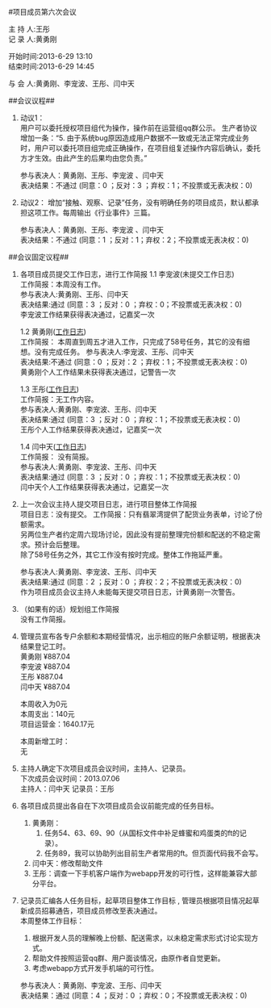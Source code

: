#项目成员第六次会议

主 持 人:王彤  
记 录 人:黄勇刚  

开始时间:2013-6-29 13:10  
结束时间:2013-6-29 14:45  

与 会 人:黄勇刚、李宠波、王彤、闫中天  

##会议议程##
1. 动议1：  
用户可以委托授权项目组代为操作，操作前在运营组qq群公示。
生产者协议增加一条：“5. 由于系统bug原因造成用户数据不一致或无法正常完成业务时，用户可以委托项目组完成正确操作，在项目组复述操作内容后确认，委托方才生效。由此产生的后果均由您负责。”

    参与表决人：黄勇刚、王彤、李宠波 、闫中天  
    表决结果：不通过  (同意：0 ；反对：3 ；弃权：1；不投票或无表决权：0)

2. 动议2：
增加“接触、观察、记录”任务，没有明确任务的项目成员，默认都承担这项工作。每周输出《行业事件》三篇。

    参与表决人：黄勇刚、王彤、李宠波 、闫中天  
    表决结果：不通过  (同意：1 ；反对：1；弃权：2；不投票或无表决权：0)


##会议固定议程##
1. 各项目成员提交工作日志，进行工作简报
    1.1 李宠波(未提交工作日志)  
		工作简报：本周没有工作。  
        参与表决人:黄勇刚、王彤、闫中天   
		表决结果:通过 (同意：3 ；反对：0 ；弃权：0；不投票或无表决权：0)  
		李宠波工作结果获得表决通过，记嘉奖一次  

	1.2 黄勇刚(<a href="https://github.com/mistyworm/Food.Log/blob/master/%E9%BB%84%E5%8B%87%E5%88%9A.201306.md">工作日志</a>)     
		工作简报： 本周直到周五才进入工作，只完成了58号任务，其它的没有细想。没有完成任务。
		参与表决人:李宠波、王彤、闫中天     
		表决结果:不通过 (同意：0 ；反对：2 ；弃权：1；不投票或无表决权：0)  
		黄勇刚个人工作结果未获得表决通过，记警告一次  

	1.3 王彤(<a href="https://github.com/mistyworm/Food.Log/commit/3cf0700c7f913e2cb5c92c526a8b51cf34de388b">工作日志</a>)     
		工作简报：无工作内容。  
		参与表决人:黄勇刚、李宠波、王彤、闫中天     
		表决结果:通过 (同意：3 ；反对：0 ；弃权：1；不投票或无表决权：0)  
		王彤个人工作结果获得表决通过，记嘉奖一次  

	1.4 闫中天(<a href="https://github.com/mistyworm/Food.Log/blob/master/%E9%97%AB%E4%B8%AD%E5%A4%A9201306%E5%B7%A5%E4%BD%9C%E6%97%A5%E5%BF%97">工作日志</a>)  
		工作简报： 没有简报。  
		参与表决人:黄勇刚、李宠波、王彤、闫中天     
		表决结果:通过 (同意：3 ；反对：0 ；弃权：1；不投票或无表决权：0)  
		闫中天个人工作结果获得表决通过，记嘉奖一次  

2. 上一次会议主持人提交项目日志，进行项目整体工作简报  
    项目日志：没有提交。
	工作简报：只有翡翠湾提供了配货业务表单，讨论了份额需求。  
另两位生产者约定周六现场讨论，因此没有提前整理完份额和配送的不稳定需求。预计会后整理。  
除了58号任务之外，其它工作没有按时完成。整体工作拖延严重。  

	参与表决人:黄勇刚、李宠波、王彤、闫中天   
	表决结果:通过 (同意：2 ；反对：0 ；弃权：2；不投票或无表决权：0)  
	作为项目成员会议主持人未能每天提交项目日志，计黄勇刚一次警告。  

3. （如果有的话）规划组工作简报  
	没有工作简报。  
4. 管理员宣布各专户余额和本期经营情况，出示相应的账户余额证明，根据表决结果登记工时。  
    黄勇刚 ¥887.04  
    李宠波 ¥887.04  
    王彤 ¥887.04  
    闫中天 ¥887.04  

    本周收入为0元  
    本周支出：140元  
    项目运营金：1640.17元  

    本周新增工时：  
    无  
 
5. 主持人确定下次项目成员会议时间，主持人、记录员。  
	下次成员会议时间：2013.07.06  
	主持人：闫中天
	记录员：王彤

6. 各项目成员提出各自在下次项目成员会议前能完成的任务目标。  
	1. 黄勇刚：
		1. 任务54、63、69、90（从国标文件中补足蜂蜜和鸡蛋类的ft的记录）。
		2. 任务89，我可以协助列出目前生产者常用的ft。但页面代码我不会写。
	2. 闫中天：修改帮助文件
	3. 王彤：调查一下手机客户端作为webapp开发的可行性，这样能兼容大部分平台。  

7. 记录员汇编各人任务目标，起草项目整体工作目标 , 管理员根据项目情况起草新成员招募通告，项目成员修改至表决通过。  
	本周整体工作目标：
	1. 根据开发人员的理解晚上份额、配送需求，以未稳定需求形式讨论实现方式。
	2. 帮助文件按照运营qq群、用户面谈情况，由原作者自觉更新。
	3. 考虑webapp方式开发手机端的可行性。
 
	参与表决人：黄勇刚、李宠波、王彤、闫中天  
	表决结果：通过  (同意：4 ；反对：0 ；弃权：0；不投票或无表决权：0)